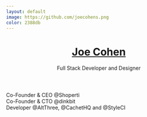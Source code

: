 ```yaml
---
layout: default
image: https://github.com/joecohens.png
color: 2388db
---
```

<header>
   <h1><a href="{{ site.github.owner_url }}" title="View Joe's GitHub Profile Page">Joe Cohen</a></h1>
   <p>Full Stack Developer and Designer</p>
</header>

Co-Founder & CEO @Shoperti <br>
Co-Founder & CTO @dinkbit <br>
Developer @AltThree, @CachetHQ and @StyleCI
